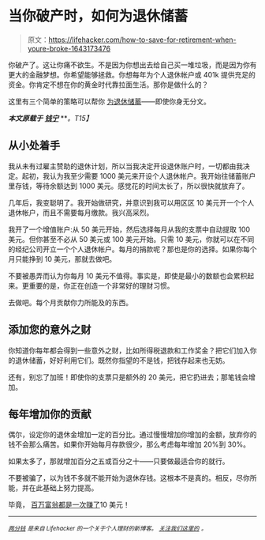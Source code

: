 # 当你破产时，如何为退休储蓄

> 原文：<https://lifehacker.com/how-to-save-for-retirement-when-youre-broke-1643173476>

你破产了。这让你痛不欲生。不是因为你想出去给自己买一堆垃圾，而是因为你有更大的金融梦想。你希望能够拯救。你想每年为个人退休帐户或 401k 提供充足的资金。你肯定不想在你的黄金时代靠拉面生活。那你是做什么的？



这里有三个简单的策略可以帮你 [为退休储蓄](http://moneyning.com/retirement/no-buts-save-for-retirement-now/)——即使你身无分文。

***本文原载于*** [***钱宁***](http://moneyning.com/retirement/how-to-save-for-retirement-when-youre-broke/) ***。*T15】**

## 从小处着手

我从未有过雇主赞助的退休计划，所以当我决定开设退休账户时，一切都由我决定。起初，我认为我至少需要 1000 美元来开设个人退休帐户。我开始往储蓄账户里存钱，等待余额达到 1000 美元。感觉花的时间太长了，所以很快就放弃了。

几年后，我变聪明了。我开始做研究，并意识到我可以用区区 10 美元开一个个人退休帐户，而且不需要每月缴款。我兴高采烈。

我开了一个增值账户:从 50 美元开始，然后选择每月从我的支票中自动提取 100 美元。但你甚至不必从 50 美元或 100 美元开始。只需 10 美元，你就可以在不同的经纪公司开立一个个人退休帐户。每月的捐款呢？那也是你的选择。如果你每个月只能挣到 10 美元，那就去做吧。

不要被愚弄而认为你每月 10 美元不值得。事实是，即使是最小的数额也会累积起来。更重要的是，你正在创造一个非常好的理财习惯。

去做吧。每个月贡献你力所能及的东西。

## 添加您的意外之财

你知道你每年都会得到一些意外之财，比如所得税退款和工作奖金？把它们加入你的退休储蓄，好好利用它们。既然你指望的不是钱，把钱存起来也无妨。

还有，别忘了加班！即使你的支票只是额外的 20 美元，把它扔进去；那笔钱会增加。

## 每年增加你的贡献

偶尔，设定你的退休金增加一定的百分比。通过慢慢增加你增加的金额，放弃你的钱不会那么痛苦。如果你开始每月存款很少，那么考虑每年增加 20%到 30%。

如果太多了，那就增加百分之五或百分之十——只要做最适合你的就行。

不要被骗了，以为钱不多就不能开始为退休存钱。这根本不是真的。相反，尽你所能，并在此基础上努力提高。

毕竟， [百万富翁都是一次赚了](http://moneyning.com/frugality/the-latte-factor-and-becoming-a-millionaire/)10 美元！

* * *

[*<small>两分钱</small>*](http://twocents.lifehacker.com/) *<small>是来自 Lifehacker 的一个关于个人理财的新博客。</small>* [*<small>关注我们这里的</small>*](https://twitter.com/TwoCentsLH) <small>*。*</small>